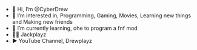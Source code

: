 - 👋 Hi, I’m @CyberDrew
- 👀 I’m interested in, Programming, Gaming, Movies, Learning new things and Making new friends
- 🌱 I’m currently learning, ohe to program a fnf mod
- 🙍‍♂️ Jackplayz
- ▶ YouTube Channel, Drewplayz
